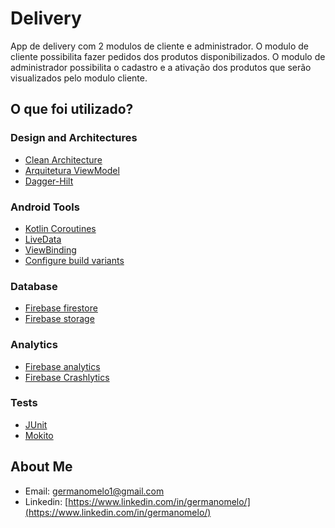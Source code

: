 # Delivery
App de delivery com 2 modulos de cliente e administrador.
O modulo de cliente possibilita fazer pedidos dos produtos disponibilizados.
O modulo de administrador possibilita o cadastro e a ativação dos produtos que serão visualizados pelo modulo cliente.

## O que foi utilizado?

### Design and Architectures
* [Clean Architecture](https://developer.android.com/topic/architecture)
* [Arquitetura ViewModel](https://developer.android.com/topic/libraries/architecture/viewmodel)
* [Dagger-Hilt](https://developer.android.com/training/dependency-injection/hilt-android)

### Android Tools
* [Kotlin Coroutines](https://developer.android.com/kotlin/coroutines)
* [LiveData](https://developer.android.com/topic/libraries/architecture/livedata?hl=pt-br)
* [ViewBinding](https://developer.android.com/topic/libraries/view-binding)
* [Configure build variants](https://developer.android.com/build/build-variants)

### Database
* [Firebase firestore](https://firebase.google.com/docs/firestore/quickstart)
* [Firebase storage](https://firebase.google.com/docs/storage/android/start?hl=pt-br)

### Analytics
* [Firebase analytics](https://firebase.google.com/docs/analytics?hl=pt-br)
* [Firebase Crashlytics](https://firebase.google.com/docs/crashlytics?hl=pt-br)

### Tests
* [JUnit](https://developer.android.com/training/testing/unit-testing/local-unit-tests)
* [Mokito](https://developer.android.com/training/testing/unit-testing/local-unit-tests)

## About Me

 - Email: germanomelo1@gmail.com
 - Linkedin: [https://www.linkedin.com/in/germanomelo/](https://www.linkedin.com/in/germanomelo/)
